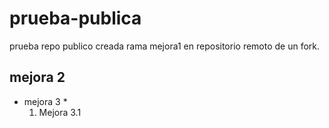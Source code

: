 # prueba-publica
prueba repo publico
creada rama mejora1 en repositorio remoto de un fork.
## mejora 2
* mejora 3 *
  1. Mejora 3.1

